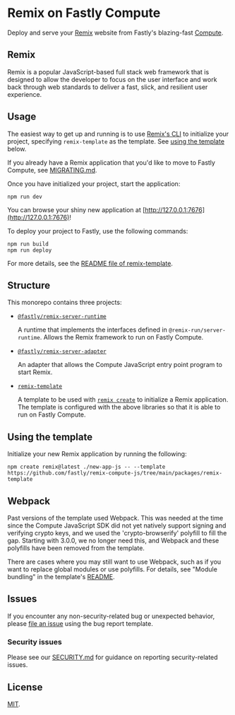 # Remix on Fastly Compute

Deploy and serve your [Remix](https://remix.run/) website from Fastly's blazing-fast [Compute](https://developer.fastly.com/learning/compute/).

## Remix

Remix is a popular JavaScript-based full stack web framework that is designed to allow the developer to focus on the
user interface and work back through web standards to deliver a fast, slick, and resilient user experience.

## Usage

The easiest way to get up and running is to use [Remix's CLI](https://remix.run/docs/en/v1/other-api/dev) to initialize your
project, specifying `remix-template` as the template. See [using the template](#using-the-template) below.

If you already have a Remix application that you'd like to move to Fastly Compute, see [MIGRATING.md](MIGRATING.md).

Once you have initialized your project, start the application:

```shell
npm run dev
```

You can browse your shiny new application at [http://127.0.0.1:7676](http://127.0.0.1:7676)!

To deploy your project to Fastly, use the following commands:

```shell
npm run build
npm run deploy
```

For more details, see the [README file of remix-template](/packages/remix-template/README.md). 

## Structure

This monorepo contains three projects:

* [`@fastly/remix-server-runtime`](/packages/remix-server-runtime)

  A runtime that implements the interfaces defined in `@remix-run/server-runtime`. Allows
the Remix framework to run on Fastly Compute.

* [`@fastly/remix-server-adapter`](/packages/remix-server-adapter)

  An adapter that allows the Compute JavaScript entry point program to start Remix.

* [`remix-template`](/packages/remix-template)

  A template to be used with [`remix create`](https://remix.run/docs/en/v1/other-api/dev#remix-create)
to initialize a Remix application. The template is configured with the above libraries so that
it is able to run on Fastly Compute.

## Using the template

Initialize your new Remix application by running the following:

```shell
npm create remix@latest ./new-app-js -- --template https://github.com/fastly/remix-compute-js/tree/main/packages/remix-template
```

## Webpack

Past versions of the template used Webpack. This was needed at the time since the Compute JavaScript SDK did not yet
natively support signing and verifying crypto keys, and we used the 'crypto-browserify' polyfill to fill the gap. Starting
with 3.0.0, we no longer need this, and Webpack and these polyfills have been removed from the template.

There are cases where you may still want to use Webpack, such as if you want to replace global modules or use polyfills.
For details, see "Module bundling" in the template's [README](./packages/remix-template/README.md).

## Issues

If you encounter any non-security-related bug or unexpected behavior, please [file an issue][bug]
using the bug report template.

[bug]: https://github.com/fastly/remix-compute-js/issues/new?labels=bug

### Security issues

Please see our [SECURITY.md](./SECURITY.md) for guidance on reporting security-related issues.

## License

[MIT](./LICENSE).
